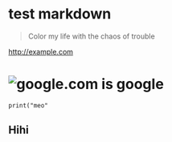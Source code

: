 # test markdown
> Color my life with the chaos of trouble

http://example.com
# ![google.com](This) is google
`print("meo"`
## Hihi
